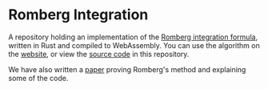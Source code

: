 # Romberg Integration

A repository holding an implementation of the
[Romberg integration formula](https://en.wikipedia.org/wiki/Romberg's_method),
written in Rust and compiled to WebAssembly. You can use the algorithm on the
[website](dzfrias.github.io/romberg/), or view the [source code](./src) in this
repository.

We have also written a [paper](./paper.pdf) proving Romberg's method and
explaining some of the code.
